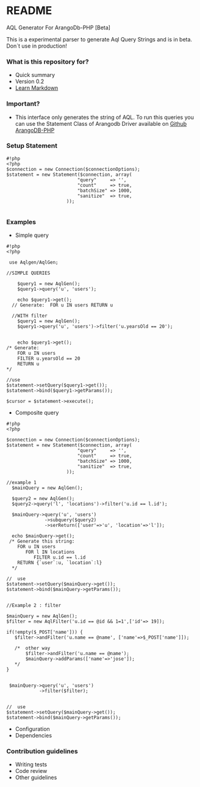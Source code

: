 # README #

AQL Generator For ArangoDb-PHP   [Beta]

This is a experimental parser to generate Aql Query Strings and is in beta. Don´t use in production!

### What is this repository for? ###

* Quick summary
* Version 0.2
* [Learn Markdown](https://bitbucket.org/tutorials/markdowndemo)

### Important? ###

* This interface only generates the string of AQL. To run this queries you can use  the Statement Class of Arangodb Driver available on [Github ArangoDB-PHP](https://github.com/triAGENS/ArangoDB-PHP)

### Setup Statement
```
#!php
<?php
$connection = new Connection($connectionOptions);
$statement = new Statement($connection, array(
                          "query"     => '',
                          "count"     => true,
                          "batchSize" => 1000,
                          "sanitize"  => true,
                      ));


```


### Examples ###
* Simple query
```
#!php
<?php

 use Aqlgen/AqlGen;

//SIMPLE QUERIES

    $query1 = new AqlGen();
    $query1->query('u', 'users');

    echo $query1->get();
  // Generate:  FOR u IN users RETURN u

  //WITH filter
    $query1 = new AqlGen();
    $query1->query('u', 'users')->filter('u.yearsOld == 20');

  
    echo $query1->get();
/* Generate: 
    FOR u IN users 
    FILTER u.yearsOld == 20
    RETURN u
*/

//use 
$statement->setQuery($query1->get());
$statement->bind($query1->getParams());

$cursor = $statement->execute();

```

* Composite query

```
#!php
<?php

$connection = new Connection($connectionOptions);
$statement = new Statement($connection, array(
                          "query"     => '',
                          "count"     => true,
                          "batchSize" => 1000,
                          "sanitize"  => true,
                      ));

//example 1
  $mainQuery = new AqlGen();

  $query2 = new AqlGen();
  $query2->query('l', 'locations')->filter('u.id == l.id');

  $mainQuery->query('u', 'users')
              ->subquery($query2)
              ->serReturn(['user'=>'u', 'location'=>'l']);

  echo $mainQuery->get();
 /* Generate this string: 
    FOR u IN users 
       FOR l IN locations 
          FILTER u.id == l.id
    RETURN {`user`:u, `location`:l}
  */

//  use
$statement->setQuery($mainQuery->get());
$statement->bind($mainQuery->getParams()); 


//Example 2 : filter

$mainQuery = new AqlGen();
$filter = new AqlFilter('u.id == @id && 1=1',['id'=> 19]);

if(!empty($_POST['name'])) {
   $filter->andFilter('u.name == @name', ['name'=>$_POST['name']]);

   /*  other way 
       $filter->andFilter('u.name == @name');
       $mainQuery->addParams(['name'=>'jose']); 
   */
}


 $mainQuery->query('u', 'users')
            ->filter($filter);


//  use
$statement->setQuery($mainQuery->get());
$statement->bind($mainQuery->getParams());

```



* Configuration
* Dependencies


### Contribution guidelines ###

* Writing tests
* Code review
* Other guidelines
